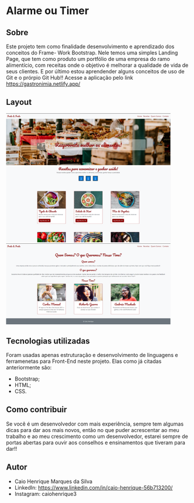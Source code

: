 # Alarme ou Timer

## Sobre
Este projeto tem como finalidade desenvolvimento e aprendizado dos conceitos do Frame-
Work Bootstrap.
Nele temos uma simples Landing Page, que tem como produto um portfólio de uma empresa
do ramo alimentício, com receitas onde o objetivo é melhorar a qualidade de vida de 
seus clientes. 
E por último estou aprendender alguns conceitos de uso de Git e o prórpio Git Hub!!
Acesse a aplicação pelo link https://gastronimia.netlify.app/

## Layout
<img width="450" heigth="500" src="img/image1.png"> 
<img width="450" heigth="500" src="img/image2.png"> 
<img width="450" heigth="500" src="img/image3.png"> 

## Tecnologias utilizadas
Foram usadas apenas estruturação e desenvolvimento de linguagens e ferramenetas para Front-End
neste projeto. Elas como já citadas anteriormente são:

 - Bootstrap;
 - HTML;
 - CSS.

## Como contribuir
Se você é um desenvolvedor com mais experiência, sempre tem algumas dicas para dar aos mais novos,
então no que puder acrescentar ao meu trabalho e ao meu crescimento como um desenvolvedor, estarei 
sempre de portas abertas para ouvir aos conselhos e ensinamentos que tiveram para dar!!

## Autor 

 - Caio Henrique Marques da Silva
 - LinkedIn: https://www.linkedin.com/in/caio-henrique-56b713200/
 - Instagram: caiohenrique3
